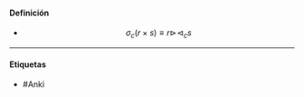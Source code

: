 #### Definición
- $$\sigma_c (r \times s) \equiv r \triangleright\! \triangleleft_c s$$
***
#### Etiquetas
- #Anki 